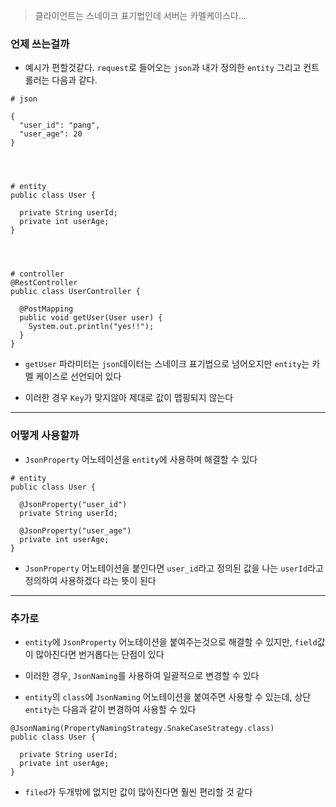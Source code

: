 > 클라이언트는 스네이크 표기법인데 서버는 카멜케이스다...

### 언제 쓰는걸까

* 예시가 편할것같다. `request`로 들어오는 `json`과 내가 정의한 `entity` 그리고 컨트롤러는 다음과 같다.


```
# json

{
  "user_id": "pang",
  "user_age": 20
}




# entity
public class User {

  private String userId;
  private int userAge;
}




# controller
@RestController
public class UserController {
  
  @PostMapping
  public void getUser(User user) {
    System.out.println("yes!!");
  }
}

```

* `getUser` 파라미터는 `json`데이터는 스네이크 표기법으로 넘어오지만 `entity`는 카멜 케이스로 선언되어 있다

* 이러한 경우 `Key`가 맞지않아 제대로 값이 맵핑되지 않는다

---
### 어떻게 사용할까

* `JsonProperty` 어노테이션을 `entity`에 사용하며 해결할 수 있다

```
# entity
public class User {

  @JsonProperty("user_id")
  private String userId;
  
  @JsonProperty("user_age")
  private int userAge;
}

```
* `JsonProperty` 어노테이션을 붙인다면 `user_id`라고 정의된 값을 나는 `userId`라고 정의하여 사용하겠다 라는 뜻이 된다

---

### 추가로

* `entity`에 `JsonProperty` 어노테이션을 붙여주는것으로 해결할 수 있지만, `field`값이 많아진다면 번거롭다는 단점이 있다

* 이러한 경우, `JsonNaming`를 사용하여 일괄적으로 변경할 수 있다

* `entity`의 `class`에 `JsonNaming` 어노테이션을 붙여주면 사용할 수 있는데, 상단 `entity`는 다음과 같이 변경하여 사용할 수 있다

```
@JsonNaming(PropertyNamingStrategy.SnakeCaseStrategy.class)
public class User {
  
  private String userId;
  private int userAge;
}
```

* `filed`가 두개밖에 없지만 값이 많아진다면 훨씬 편리할 것 같다
